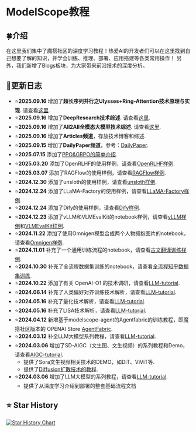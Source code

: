 # ModelScope教程



## 🍀介绍

在这里我们集中了魔搭社区的深度学习教程！热爱AI的开发者们可以在这里找到自己想要了解的知识，并学会训练、推理、部署、应用搭建等各类常用操作！
另外，我们新增了Blogs板块，为大家带来前沿技术的深度分析。

## 🌿更新日志
- ⭐️**2025.09.16** 增加了**超长序列并行之Ulysses+Ring-Attention技术原理与实现**. 请查看[这里](Blogs/Articles/Ulysses_Ring_Attention/report.md).
- ⭐️**2025.09.16** 增加了**DeepResearch技术综述**. 请查看[这里](Blogs/Articles/Deep-Research-Survey/report.md).
- ⭐️**2025.09.16** 增加了**All2All全模态大模型技术综述**. 请查看[这里](Blogs/Articles/All2All-Survey/report.md).
- ⭐️**2025.09.16** 增加了**Articles频道**，存放技术博客和综述.
- ⭐️**2025.09.15** 增加了**DailyPaper频道**，参考：[DailyPaper](Blogs/DailyPaper/README.md).
- ⭐️**2025.07.15** 添加了[PPO&GRPO的简单介绍](./LLM-tutorial/S.PPO和GRPO.md).
- ⭐️**2025.03.20** 添加了OpenRLHF的使用样例，请查看[OpenRLHF样例](./LLM-tutorial/notebook/OpenRLHF.ipynb).
- ⭐️**2025.03.07** 添加了RAGFlow的使用样例，请查看[RAGFlow样例](./LLM-tutorial/notebook/RAGFlow.ipynb).
- ⭐️**2024.12.30** 添加了unsloth的使用样例，请查看[unsloth样例](./LLM-tutorial/notebook/unsloth.ipynb).
- ⭐️**2024.12.24** 添加了LLaMA-Factory的使用样例，请查看[LLaMA-Factory样例](./LLM-tutorial/notebook/llama-factory.ipynb).
- ⭐️**2024.12.24** 添加了Dify的使用样例，请查看[Dify样例](./LLM-tutorial/notebook/dify.ipynb).
- ⭐️**2024.12.23** 添加了vLLM和VLMEvalKit的notebook样例，请查看[vLLM样例](./LLM-tutorial/notebook/vllm.ipynb)和[VLMEvalKit样例](./LLM-tutorial/notebook/VLMEvalKit多模态模型评估.ipynb).
- ⭐️**2024.11.22** 添加了使用Omnigen模型合成两个人物拥抱图片的notebook，请查看[Omnigen样例](./AIGC-tutorial/notebook/Omnigen_demo.ipynb).
- ⭐️**2024.11.01** 补充了一个通用训练流程的notebook，请查看[古文翻译训练样例](./LLM-tutorial/notebook/训练.ipynb).
- ⭐️**2024.10.30** 补充了全流程数据集训练的notebook，请查看[全流程知乎数据集训练](./LLM-tutorial/notebook/全流程知乎数据集训练.ipynb).
- ⭐️**2024.10.22** 添加了有关 OpenAI-O1 的技术调研，请查看[LLM-tutorial](./LLM-tutorial/Q.从OpenAI-O1看大模型的复杂推理能力.md).
- ⭐️**2024.06.14** 补充了人类偏好对齐训练技术解析，请查看[LLM-tutorial](./LLM-tutorial/M.人类偏好对齐训练.md).
- ⭐️**2024.05.16** 补充了量化技术解析，请查看[LLM-tutorial](./LLM-tutorial/N.量化技术解析.md).
- ⭐️**2024.05.16** 补充了LISA技术解析，请查看[LLM-tutorial](./LLM-tutorial/L.LISA微调技术解析.md).
- ⭐️**2024.04.12** 新增基于modelscope-agent的Agentfabric的训练教程，即魔搭社区版本的 OPENAI Store [AgentFabric](./LLM-tutorial/O.Modelscope-Agent:AgentFabric微调最佳实践.md).
- ⭐️**2024.03.12** 补全LLM大模型系列教程，请查看[LLM-tutorial](./LLM-tutorial).
- ⭐️**2024.03.06** 增加了SD-AIGC（文生图、文生视频）的系列教程和Demo，请查看[AIGC-tutorial](./AIGC-tutorial).
  - 提供了Sora文生视频相关技术的DEMO，如DiT、ViViT等.
  - 提供了[Diffusion扩散技术的教程](./AIGC-tutorial/基于Transformers，diffusion技术解析+实战.md).
- ⭐️**2024.03.06** 增加了LLM大模型的系列教程，请查看[LLM-tutorial](./LLM-tutorial).
  - 提供了从深度学习介绍到部署的整套基础流程文档


## ⭐ Star History

[![Star History Chart](https://api.star-history.com/svg?repos=modelscope/modelscope-classroom&type=Date)](https://star-history.com/#modelscope/modelscope-classroom&Date)
